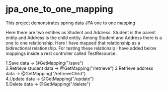 # jpa_one_to_one_mapping
This project demonstrates spring data JPA one to one mapping

Here there are two entities as Student and Address. Student is the parent entity and Address is the child entity.
Among Student and Address there is a one to one relationship. Here I have mapped that relationship as a bidirectional  relationship.
For testing these relationsip I have added  below mappings inside a rest controller called TestResource.

1.Save data     ->  @GetMapping("/save")          
2.Retrieve student data ->  @GetMapping("/retrieve")
3.Retrieve address data ->  @GetMapping("/retrieveChild")   
4.Update data   ->  @GetMapping("/update")      
5.Delete data   ->  @GetMapping("/delete")      

